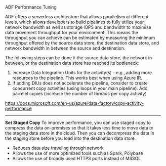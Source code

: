 ADF Performance Tuning



ADF offers a serverless architecture that allows parallelism at different levels, which allows developers to build pipelines to fully utilize your network bandwidth as well as storage IOPS and bandwidth to maximize data movement throughput for your environment. This means the throughput you can achieve can be estimated by measuring the minimum throughput offered by the source data store, the destination data store, and network bandwidth in between the source and destination. 

The following steps can be done if the source data store, the network in between, or the destination data store has reached its bottleneck:

1. Increase Data Integration Units for the activity(s) - e.g., adding more resources to the pipeline. This works best when using Azure IR. 
2. If adding DIUs does not accelerate the pipeline, consider to create concurrent copy activities (using loops in your main pipeline). Add parrelel copies (increase the number of threads per copy activity)

https://docs.microsoft.com/en-us/azure/data-factory/copy-activity-performance
***
**Set Staged Copy**
To improve performance, you can use staged copy to compress the data on-premises so that it takes less time to move data to the staging data store in the cloud. Then you can decompress the data in the staging store before you load into the destination data store.
- Reduces data size traveling through network
- Allows the use of more optimized tools such as Spark, Polybase
- Allows the use of broadly used HTTPS ports instead of MSSQL

